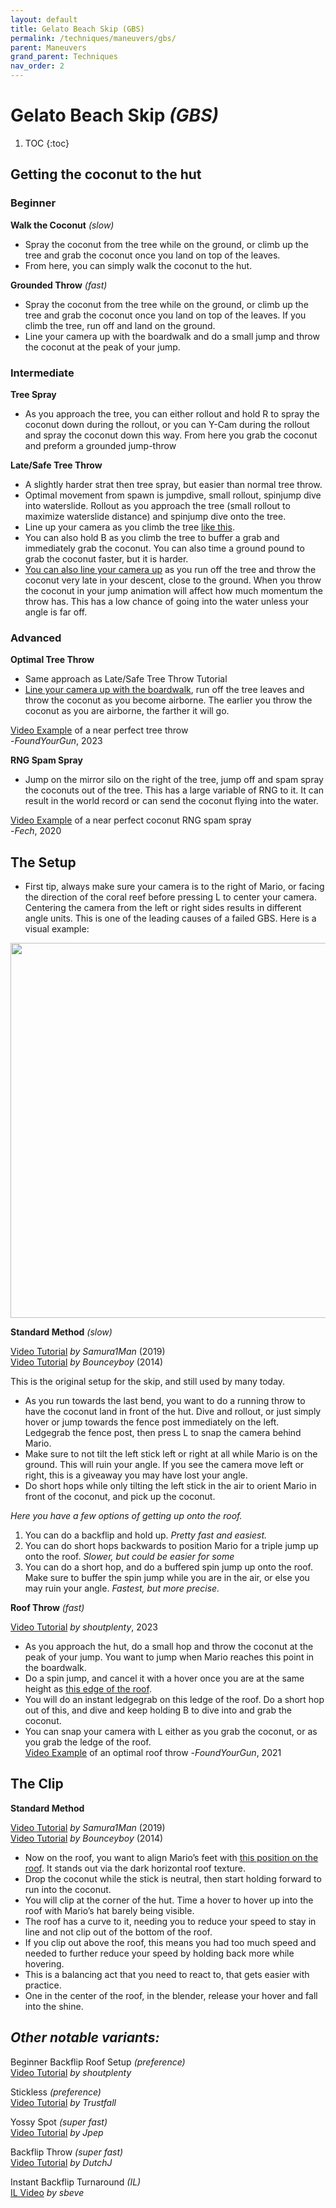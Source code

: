 ```yaml
---
layout: default 
title: Gelato Beach Skip (GBS)
permalink: /techniques/maneuvers/gbs/
parent: Maneuvers
grand_parent: Techniques
nav_order: 2
---
```

# Gelato Beach Skip *(GBS)* 

1. TOC
{:toc}

## Getting the coconut to the hut

### Beginner

**Walk the Coconut** *(slow)*
* Spray the coconut from the tree while on the ground, or climb up the tree and grab the coconut once you land on top of the leaves.
* From here, you can simply walk the coconut to the hut.

**Grounded Throw** *(fast)*
* Spray the coconut from the tree while on the ground, or climb up the tree and grab the coconut once you land on top of the leaves. If you climb the tree, run off and land on the ground.
* Line your camera up with the boardwalk and do a small jump and throw the coconut at the peak of your jump.

### Intermediate

**Tree Spray**
* As you approach the tree, you can either rollout and hold R to spray the coconut down during the rollout, or you can Y-Cam during the rollout and spray the coconut down this way. From here you grab the coconut and preform a grounded jump-throw

**Late/Safe Tree Throw**
* A slightly harder strat then tree spray, but easier than normal tree throw.
* Optimal movement from spawn is jumpdive, small rollout, spinjump dive into waterslide. Rollout as you approach the tree (small rollout to maximize waterslide distance) and spinjump dive onto the tree.
* Line up your camera as you climb the tree [like this](https://imgur.com/DrBQTet).
* You can also hold B as you climb the tree to buffer a grab and immediately grab the coconut. You can also time a ground pound to grab the coconut faster, but it is harder.
* [You can also line your camera up](https://imgur.com/YoV7DLF) as you run off the tree and throw the coconut very late in your descent, close to the ground. When you throw the coconut in your jump animation will affect how much momentum the throw has. This has a low chance of going into the water unless your angle is far off.

### Advanced

**Optimal Tree Throw**
* Same approach as Late/Safe Tree Throw Tutorial
* [Line your camera up with the boardwalk](https://imgur.com/YoV7DLF), run off the tree leaves and throw the coconut as you become airborne. The earlier you throw the coconut as you are airborne, the farther it will go.

[Video Example](https://www.youtube.com/watch?v=Ek3-OIBbd_s) of a near perfect tree throw  
-*FoundYourGun*, 2023

**RNG Spam Spray**
* Jump on the mirror silo on the right of the tree, jump off and spam spray the coconuts out of the tree. This has a large variable of RNG to it. It can result in the world record or can send the coconut flying into the water.

[Video Example](https://www.youtube.com/watch?v=g_WcDRyC8fE) of a near perfect coconut RNG spam spray  
-*Fech*, 2020

## The Setup

* First tip, always make sure your camera is to the right of Mario, or facing the direction of the coral reef before pressing L to center your camera. Centering the camera from the left or right sides results in different angle units. This is one of the leading causes of a failed GBS. Here is a visual example:

<img src="/sms-guide/assets/shines/gelato/episode8/gbsangle.png" width="600">

**Standard Method** *(slow)* 

[Video Tutorial](https://www.youtube.com/watch?v=KDajrXdneXI) *by Samura1Man* (2019)  
[Video Tutorial](https://www.youtube.com/watch?v=DovjgxRbEjE) *by Bounceyboy* (2014)

This is the original setup for the skip, and still used by many today.

* As you run towards the last bend, you want to do a running throw to have the coconut land in front of the hut. Dive and rollout, or just simply hover or jump towards the fence post immediately on the left. Ledgegrab the fence post, then press L to snap the camera behind Mario.
* Make sure to not tilt the left stick left or right at all while Mario is on the ground. This will ruin your angle. If you see the camera move left or right, this is a giveaway you may have lost your angle.
* Do short hops while only tilting the left stick in the air to orient Mario in front of the coconut, and pick up the coconut.

*Here you have a few options of getting up onto the roof.*
1. You can do a backflip and hold up. *Pretty fast and easiest.*
2. You can do short hops backwards to position Mario for a triple jump up onto the roof. *Slower, but could be easier for some*
3. You can do a short hop, and do a buffered spin jump up onto the roof. Make sure to buffer the spin jump while you are in the air, or else you may ruin your angle. *Fastest, but more precise.*


**Roof Throw** *(fast)*

[Video Tutorial](https://www.youtube.com/watch?v=JPpC6Oh-h6s) *by shoutplenty*, 2023

* As you approach the hut, do a small hop and throw the coconut at the peak of your jump. You want to jump when Mario reaches this point in the boardwalk.
* Do a spin jump, and cancel it with a hover once you are at the same height as [this edge of the roof](https://imgur.com/KjP3fGY).
* You will do an instant ledgegrab on this ledge of the roof. Do a short hop out of this, and dive and keep holding B to dive into and grab the coconut.
* You can snap your camera with L either as you grab the coconut, or as you grab the ledge of the roof.  
[Video Example](https://www.youtube.com/watch?v=zcG6KElMBT4) of an optimal roof throw
-*FoundYourGun*, 2021

## The Clip

**Standard Method**

[Video Tutorial](https://www.youtube.com/watch?v=KDajrXdneXI) *by Samura1Man* (2019)  
[Video Tutorial](https://www.youtube.com/watch?v=DovjgxRbEjE) *by Bounceyboy* (2014)

* Now on the roof, you want to align Mario’s feet with [this position on the roof](https://imgur.com/JFL5oY3). It stands out via the dark horizontal roof texture.
* Drop the coconut while the stick is neutral, then start holding forward to run into the coconut.
* You will clip at the corner of the hut. Time a hover to hover up into the roof with Mario’s hat barely being visible.
* The roof has a curve to it, needing you to reduce your speed to stay in line and not clip out of the bottom of the roof.
* If you clip out above the roof, this means you had too much speed and needed to further reduce your speed by holding back more while hovering.
* This is a balancing act that you need to react to, that gets easier with practice.
* One in the center of the roof, in the blender, release your hover and fall into the shine.


## *Other notable variants:*  
Beginner Backflip Roof Setup *(preference)*  
[Video Tutorial](https://www.youtube.com/watch?v=wPACIUb2nYU) *by shoutplenty*

Stickless *(preference)*  
[Video Tutorial](https://www.youtube.com/watch?v=DPn6m8YF8hk) *by Trustfall*

Yossy Spot *(super fast)*  
[Video Tutorial](https://www.youtube.com/watch?v=I-P6he1nSQY) *by Jpep*

Backflip Throw *(super fast)*  
[Video Tutorial](https://www.youtube.com/watch?v=SxE0zDYr_fs) *by DutchJ*

Instant Backflip Turnaround *(IL)*  
[IL Video](https://www.youtube.com/watch?v=I53jRzHVHbs) *by sbeve*
